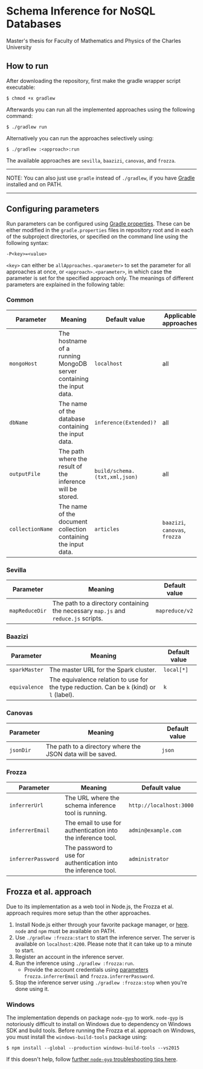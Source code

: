 # Schema Inference for NoSQL Databases

Master's thesis for Faculty of Mathematics and Physics of the Charles University

## How to run

After downloading the repository, first make the gradle wrapper script executable:

```shell
$ chmod +x gradlew
```

Afterwards you can run all the implemented approaches using the following command:

```shell
$ ./gradlew run
```

Alternatively you can run the approaches selectively using:

```shell
$ ./gradlew :<approach>:run
```

The available approaches are `sevilla`, `baazizi`, `canovas`, and `frozza`.

---
NOTE: You can also just use `gradle` instead of `./gradlew`, if you have [Gradle](https://gradle.org/install/) installed and on PATH.

---

## Configuring parameters

Run parameters can be configured using [Gradle properties](https://docs.gradle.org/current/userguide/build_environment.html#sec:gradle_configuration_properties). These can be either modified in the `gradle.properties` files in repository root and in each of the subproject directories, or specified on the command line using the following syntax:

```
-P<key>=<value>
```

`<key>` can either be `allApproaches.<parameter>` to set the parameter for all approaches at once, or `<approach>.<parameter>`, in which case the parameter is set for the specified approach only. The meanings of different parameters are explained in the following table:

### Common

| Parameter        | Meaning                                                             | Default value                 | Applicable approaches          |
| ---------------- | ------------------------------------------------------------------- | ----------------------------- | ------------------------------ |
| `mongoHost`      | The hostname of a running MongoDB server containing the input data. | `localhost`                   | all                            |
| `dbName`         | The name of the database containing the input data.                 | `inference(Extended)?`        | all                            |
| `outputFile`     | The path where the result of the inference will be stored.          | `build/schema.(txt,xml,json)` | all                            |
| `collectionName` | The name of the document collection containing the input data.      | `articles`                    | `baazizi`, `canovas`, `frozza` |

### Sevilla

| Parameter      | Meaning                                                                            | Default value  |
| -------------- | ---------------------------------------------------------------------------------- | -------------- |
| `mapReduceDir` | The path to a directory containing the necessary `map.js` and `reduce.js` scripts. | `mapreduce/v2` |

### Baazizi

| Parameter     | Meaning                                                                                   | Default value |
| ------------- | ----------------------------------------------------------------------------------------- | ------------- |
| `sparkMaster` | The master URL for the Spark cluster.                                                     | `local[*]`    |
| `equivalence` | The equivalence relation to use for the type reduction. Can be `k` (kind) or `l` (label). | `k`           |

### Canovas

| Parameter | Meaning                                                    | Default value |
| --------- | ---------------------------------------------------------- | ------------- |
| `jsonDir` | The path to a directory where the JSON data will be saved. | `json`        |

### Frozza

| Parameter          | Meaning                                                         | Default value           |
| ------------------ | --------------------------------------------------------------- | ----------------------- |
| `inferrerUrl`      | The URL where the schema inference tool is running.             | `http://localhost:3000` |
| `inferrerEmail`    | The email to use for authentication into the inference tool.    | `admin@example.com`     |
| `inferrerPassword` | The password to use for authentication into the inference tool. | `administrator`         |

## Frozza et al. approach

Due to its implementation as a web tool in Node.js, the Frozza et al. approach requires more setup than the other approaches.

1. Install Node.js either through your favorite package manager, or [here](https://nodejs.org/en/download/). `node` and `npm` must be available on PATH.
2. Use `./gradlew :frozza:start` to start the inference server. The server is available on `localhost:4200`. Please note that it can take up to a minute to start.
3. Register an account in the inference server.
4. Run the inference using `./gradlew :frozza:run`.
   * Provide the account credentials using [parameters](#frozza) `frozza.inferrerEmail` and `frozza.inferrerPassword`.
5. Stop the inference server using `./gradlew :frozza:stop` when you're done using it.

### Windows

The implementation depends on package `node-gyp` to work. `node-gyp` is notoriously difficult to install on Windows due to dependency on Windows SDK and build tools. Before running the Frozza et al. approach on Windows, you must install the `windows-build-tools` package using:

```shell
$ npm install --global --production windows-build-tools --vs2015
```

If this doesn't help, follow [further `node-gyp` troubleshooting tips here](https://spin.atomicobject.com/2019/03/27/node-gyp-windows/).
